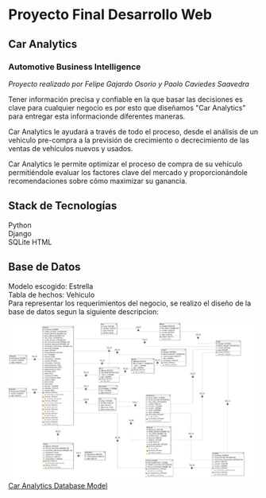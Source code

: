 # Proyecto Final Desarrollo Web
## Car Analytics
### Automotive Business Intelligence  
_Proyecto realizado por Felipe Gajardo Osorio y Paolo Caviedes Saavedra_  

Tener información precisa y confiable en la que basar las decisiones es clave para cualquier negocio es por esto que diseñamos "Car Analytics" para entregar esta informacionde diferentes maneras.  

Car Analytics le ayudará a través de todo el proceso, desde el análisis de un vehiculo pre-compra a la previsión de crecimiento o decrecimiento de las ventas de vehículos nuevos y usados.  

Car Analytics le permite optimizar el proceso de compra de su vehículo permitiéndole evaluar los factores clave del mercado y proporcionándole recomendaciones sobre cómo maximizar su ganancia.  

## Stack de Tecnologías  
Python  
Django  
SQLite
HTML  

## Base de Datos
Modelo escogido: Estrella  
Tabla de hechos: Vehiculo  
Para representar los requerimientos del negocio, se realizo el diseño de la base de datos segun la siguiente descripcion:  

![Database Model Img](images/img_ModelDatabase_CarAnalyticsV2.0.png "Imagen del modelo de base de datos de Car Analytics")
[Car Analytics Database Model](https://github.com/paolocaviedes/ProyectoFinalWebDevelopment/blob/master/ModelDatabase_CarAnalytics.txt "Modelo Base de Datos")


